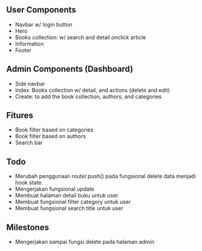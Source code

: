 ## User Components

- Navbar w/ login button
- Hero
- Books collection: w/ search and detail onclick article
- Information
- Footer

## Admin Components (Dashboard)

- Side navbar
- Index: Books collection w/ detail, and actions (delete and edit)
- Create: to add the book collection, authors, and categories

## Fitures

- Book filter based on categories
- Book filter based on authors
- Search bar

## Todo

- Merubah penggunaan router.push() pada fungsional delete data menjadi hook state.
- Mengerjakan fungsional update
- Membuat halaman detail buku untuk user
- Membuat fungsional filter category untuk user
- Membuat fungsional search title untuk user

## Milestones

- Mengerjakan sampai fungsi delete pada halaman admin
